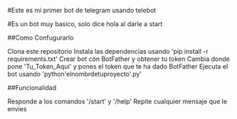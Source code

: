 #Este es mi primer bot de telegram usando telebot


#Es un bot muy basico, solo dice hola al darle a start


##Como Confugurarlo

Clona este repositorio
Instala las dependencias usando 'pip install -r requirements.txt'
Crear bot con BotFather y obtener tu token
Cambia donde pone 'Tu_Token_Aqui' y pones el token que te ha dado BotFather
Ejecuta el bot usando 'python'elnombrdetuproyecto'.py'


##Funcionalidad

Responde a los comandos '/start' y '/help'
Repite cualquier mensaje que le envies
